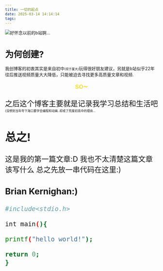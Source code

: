```yaml
---
title: 一切的起点
date: 2025-03-14 14:14:14
tags:
---
```

![好怀念以前的b站锕...](/images/bilibili2019.png)

# 为何创建?

我创博客的初衷其实是来自初中<font size= "1">(现于厦大)</font>玩得很好朋友建议，另就是b站似乎22年往后推送视频质量大大降低，只能被迫去寻找更多高质量文章和视频.
<center><font size ="5"><font color ="	#FFD700"> so~ </font> </center>

之后这个博客主要就是记录我学习总结和生活吧  <font size ="1">(没想到当年夸下海口要学会编程和动画..却成了荒废初高中的理由...</font>

## 总之!

这是我的第一篇文章:D
我也不太清楚这篇文章该写什么
总之先放一串代码在这里:)

### Brian Kernighan:)
``` bash
#include<stdio.h>

int main(){

printf("hello world!");

return 0;
}
```
